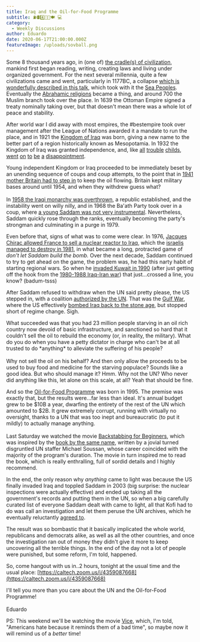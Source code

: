 ```yaml
---
title: Iraq and the Oil-for-Food Programme
subtitle: ⛽🛢️4️⃣🍲🍚🍽 💻
category:
  - Weekly Discussions
author: Eduardo
date: 2020-06-17T21:00:00.000Z
featureImage: /uploads/sovball.png
---
```

Some 8 thousand years ago, in (one of) [the cradle(s) of civilization](https://en.wikipedia.org/wiki/Cradle_of_civilization#Mesopotamia), mankind first began reading, writing, creating laws and living under organized government. For the next several millennia, quite a few civilizations came and went, particularly in 1177BC, a collapse [which is wonderfully described in this talk](https://www.youtube.com/watch?v=bRcu-ysocX4), which took with it the [Sea Peoples](https://en.wikipedia.org/wiki/Sea_Peoples). Eventually the [Abrahamic religions](https://en.wikipedia.org/wiki/Abrahamic_religions) became a thing, and around 700 the Muslim branch took over the place. In 1639 the Ottoman Empire signed a treaty nominally taking over, but that doesn't mean there was a whole lot of peace and stability.



After world war I did away with most empires, the #bestempire took over management after the League of Nations awarded it a mandate to run the place, and in 1921 the [Kingdom of Iraq](https://en.wikipedia.org/wiki/Kingdom_of_Iraq) was born, giving a new name to the better part of a region historically known as Mesopotamia. In 1932 the Kingdom of Iraq was granted independence, and, like [all](https://en.wikipedia.org/wiki/Cyprus) [trouble](https://en.wikipedia.org/wiki/Malaysia) [childs](https://en.wikipedia.org/wiki/Pakistan), [went](https://en.wikipedia.org/wiki/Malawi) [on](https://en.wikipedia.org/wiki/Sierra_Leone) [to](https://en.wikipedia.org/wiki/Zimbabwe) [be](https://en.wikipedia.org/wiki/Zambia) [a](https://en.wikipedia.org/wiki/Myanmar) [disappointment](https://en.wikipedia.org/wiki/United_States).



Young independent Kingdom or Iraq proceeded to be immediately beset by an unending sequence of coups and coup attempts, to the point that in [1941 mother Britain had to step in](https://en.wikipedia.org/wiki/Anglo-Iraqi_War) to keep the oil flowing. Britain kept military bases around until 1954, and when they withdrew guess what?\
\
In [1958 the Iraqi monarchy was overthrown](https://en.wikipedia.org/wiki/14_July_Revolution), a republic established, and the instability went on willy nilly, and in 1968 the Ba'ath Party took over in a coup, where [a young Saddam was not very instrumental](https://en.wikipedia.org/wiki/Saddam_Hussein). Nevertheless, Saddam quickly rose through the ranks, eventually becoming the party's strongman and culminating in a purge in 1979.



Even before that, signs of what was to come were clear. In 1976, [Jacques Chirac allowed France to sell a nuclear reactor to Iraq](https://www.latimes.com/archives/la-xpm-1986-08-26-mn-17874-story.html), which the [israelis managed to destroy in 1981](https://en.wikipedia.org/wiki/Operation_Opera), in what became a long, protracted game of *don't let Saddam build the bomb.* Over the next decade, Saddam continued to try to get ahead on the game, the problem was, he had this narty habit of starting regional wars. So when he [invaded Kuwait in 1990](https://en.wikipedia.org/wiki/Invasion_of_Kuwait) (after just getting off the hook from the [1980-1988 Iraq-Iran war](https://en.wikipedia.org/wiki/Iran%E2%80%93Iraq_War)) that just...crossed a line, you know? (badum-tsss)



After Saddam refused to withdraw when the UN said pretty please, the US stepped in, with a coalition [authorized by the UN](https://en.wikipedia.org/wiki/United_Nations_Security_Council_Resolution_678). That was the [Gulf War](https://en.wikipedia.org/wiki/Gulf_War), where the US effectively [bombed Iraq back to the stone age](https://www.nytimes.com/1997/11/16/world/us-weighs-the-value-of-bombing-to-coerce-iraq.html), but stopped short of regime change. Sigh.



What succeeded was that you had 23 million people starving in an oil rich country now devoid of basic infrastructure, and sanctioned so hard that it couldn't sell the oil to rebuild the economy (or, in reality, the military). What do you do when you have a petty dictator in charge who can't be at all trusted to do \*anything\* to alleviate the suffering of his people?\
\
Why not sell the oil on his behalf? And then only allow the proceeds to be used to buy food and medicine for the starving populace? Sounds like a good idea. But who should manage it? Hmm. Why not the UN? Who never did anything like this, let alone on this scale, at all? Yeah that should be fine.



And so the [Oil-for-Food Programme](https://en.wikipedia.org/wiki/Oil-for-Food_Programme) was born in 1995. The premise was exactly that, but the results were...far less than ideal. It's annual budget grew to be $10B a year, dwarfing the entirety of the rest of the UN which amounted to $2B. It grew extremely corrupt, running with virtually no oversight, thanks to a UN that was too inept and bureaucratic (to put it mildly) to actually manage anything.\
\
Last Saturday we watched the movie [Backstabbing for Beginners](https://en.wikipedia.org/wiki/Backstabbing_for_Beginners#:~:text=Backstabbing%20for%20Beginners%20is%20a,Theo%20James%20and%20Ben%20Kingsley.), which was inspired by the [book by the same name](http://libgen.is/book/index.php?md5=65A84839F9E22DA0F0DD8445F2772A1E), written by a jovial turned disgruntled UN staffer Michael Soussan, whose career coincided with the majority of the program's duration. The movie in turn inspired me to read the book, which is really enthralling, full of sordid details and I highly recommend.



In the end, the only reason why *anything* came to light was because the US finally invaded Iraq and toppled Saddam in 2003 (big surprise: the nuclear inspections were actually effective) and ended up taking all the government's records and putting them in the UN, so when a big carefully curated list of everyone Saddam dealt with came to light, all that Kofi had to do was call an investigation and let them peruse the UN archives, which he eventually reluctantly [agreed to](https://web.archive.org/web/20111112084055/http://www.iic-offp.org/about.htm).



The result was so bombastic that it basically implicated the whole world, republicans and democrats alike, as well as all the other countries, and once the investigation ran out of money they didn't give it more to keep uncovering all the terrible things. In the end of the day not a lot of people were punished, but some reform, I'm told, happened.



So, come hangout with us in..2 hours, tonight at the usual time and the usual place: [https://caltech.zoom.​us/j/4359087668](https://caltech.zoom.us/j/4359087668)



I'll tell you more than you care about the UN and the Oil-for-Food Programme!\
\
Eduardo



PS: This weekend we'll be watching the movie [Vice](https://en.wikipedia.org/wiki/Vice_(2018_film)), which, I'm told, "Americans hate because it reminds them of a bad time", so maybe now it will remind us of a *better* time!